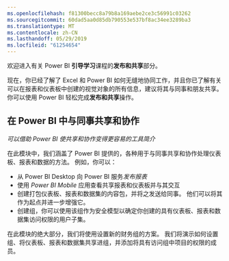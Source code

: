 ```yaml
---
ms.openlocfilehash: f81300becc8a79b8a169aebe2ce3c56991c03262
ms.sourcegitcommit: 60dad5aa0d85db790553e537bf8ac34ee3289ba3
ms.translationtype: MT
ms.contentlocale: zh-CN
ms.lasthandoff: 05/29/2019
ms.locfileid: "61254654"
---
```

欢迎进入有关 Power BI **引导学习**课程的**发布和共享**部分。

现在，你已经了解了 Excel 和 Power BI 如何无缝地协同工作，并且你已了解有关可以在报表和仪表板中创建的视觉对象的所有信息，建议将其与同事和朋友共享。 你可以使用 Power BI 轻松完成**发布和共享**操作。

## <a name="share-and-collaborate-with-colleagues-in-power-bi"></a>在 Power BI 中与同事共享和协作
*可以借助 Power BI 使共享和协作变得更容易的工具简介*

在此模块中，我们涵盖了 Power BI 提供的，各种用于与同事共享和协作处理仪表板、报表和数据的方法。 例如，你可以：

* 从 Power BI Desktop 向 Power BI 服务*发布报表*
* 使用 *Power BI Mobile* 应用查看共享报表和仪表板并与其交互
* 创建打包仪表板、报表和数据集的内容包，并将之发送给同事。  他们可以将其作为起点并进一步增强它。
* 创建组，你可以使用该组作为安全模型以确定你创建的具有仪表板、报表和数据集访问权限的用户子集。 

在此模块的绝大部分，我们将使用设置新的财务组的方案。 我们将演示如何设置组、将仪表板、报表和数据集共享进组，并添加将具有访问组中项目的权限的成员。

